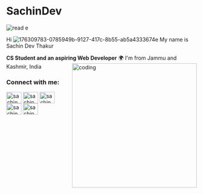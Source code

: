 # SachinDev

![read e](https://github.com/user-attachments/assets/ce7ffe8c-13c9-43d7-aa61-253652dea52f)

Hi ![176309783-0785949b-9127-417c-8b55-ab5a4333674e](https://github.com/user-attachments/assets/cc6f58a4-696c-4544-963b-5cb661fa20d9) My name is Sachin Dev Thakur


**CS Student and an aspiring Web Developer**
  🌍  I'm from Jammu and Kashmir, India
  <img align="right" alt="coding" width="330" src="https://i.giphy.com/media/v1.Y2lkPTc5MGI3NjExY2YzdG40dHlmdGNnd2k1bm51bGtldzhuZDdldjZybmdvbjVncm5laiZlcD12MV9pbnRlcm5hbF9naWZfYnlfaWQmY3Q9Zw/RbDKaczqWovIugyJmW/giphy.gif">

<h3 align="left">Connect with me:</h3>
<p align="left">
<a href="https://www.linkedin.com/in/sachindev4463/" target="blank"><img align="center" src="https://raw.githubusercontent.com/rahuldkjain/github-profile-readme-generator/master/src/images/icons/Social/linked-in-alt.svg" alt="sachindev" height="30" width="40" /></a>
<a href="https://www.instagram.com/th.sachin.thakur/?hl=en" target="blank"><img align="center" src="https://raw.githubusercontent.com/rahuldkjain/github-profile-readme-generator/master/src/images/icons/Social/instagram.svg" alt="sachindev" height="30" width="40" /></a>
<a href="https://www.hackerrank.com/profile/sachinthakur5319" target="blank"><img align="center" src="https://raw.githubusercontent.com/rahuldkjain/github-profile-readme-generator/master/src/images/icons/Social/hackerrank.svg" alt="sachindev" height="30" width="40" /></a>
<a href="https://leetcode.com/u/SACHIN_4463/" target="blank"><img align="center" src="https://raw.githubusercontent.com/rahuldkjain/github-profile-readme-generator/master/src/images/icons/Social/leet-code.svg" alt="sachindev" height="30" width="40" /></a>
<a href="https://www.naukri.com/code360/profile/27941224-5e5d-489e-b478-b027204c8486" target="blank"><img align="center" src="https://raw.githubusercontent.com/rahuldkjain/github-profile-readme-generator/master/src/images/icons/Social/leet-code.svg" alt="sachindev" height="30" width="40" /></a>
</p>

   


